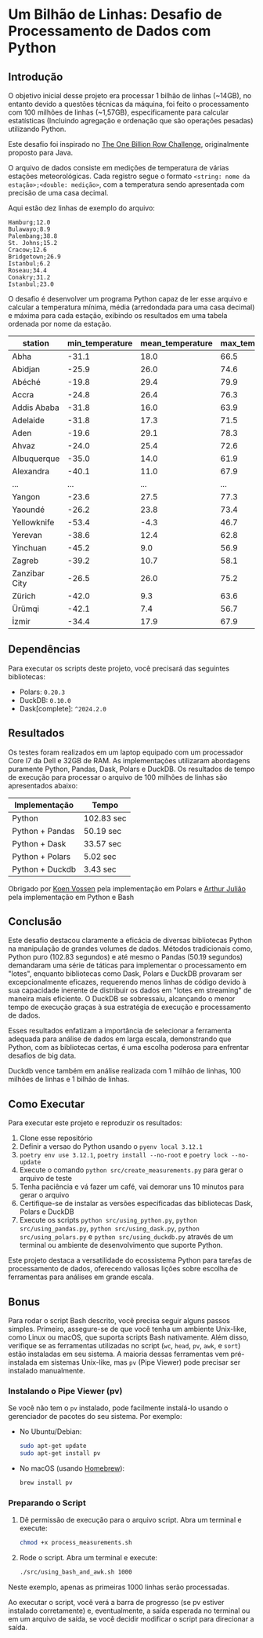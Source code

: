 # Um Bilhão de Linhas: Desafio de Processamento de Dados com Python

## Introdução

O objetivo inicial desse projeto era processar 1 bilhão de linhas (~14GB), no entanto devido a questões técnicas da máquina, foi feito o processamento com 100 milhões de linhas (~1,57GB), especificamente para calcular estatísticas (Incluindo agregação e ordenação que são operações pesadas) utilizando Python. 

Este desafio foi inspirado no [The One Billion Row Challenge](https://github.com/gunnarmorling/1brc), originalmente proposto para Java.

O arquivo de dados consiste em medições de temperatura de várias estações meteorológicas. Cada registro segue o formato `<string: nome da estação>;<double: medição>`, com a temperatura sendo apresentada com precisão de uma casa decimal.

Aqui estão dez linhas de exemplo do arquivo:

```
Hamburg;12.0
Bulawayo;8.9
Palembang;38.8
St. Johns;15.2
Cracow;12.6
Bridgetown;26.9
Istanbul;6.2
Roseau;34.4
Conakry;31.2
Istanbul;23.0
```

O desafio é desenvolver um programa Python capaz de ler esse arquivo e calcular a temperatura mínima, média (arredondada para uma casa decimal) e máxima para cada estação, exibindo os resultados em uma tabela ordenada por nome da estação.

| station      | min_temperature | mean_temperature | max_temperature |
|--------------|-----------------|------------------|-----------------|
| Abha         | -31.1           | 18.0             | 66.5            |
| Abidjan      | -25.9           | 26.0             | 74.6            |
| Abéché       | -19.8           | 29.4             | 79.9            |
| Accra        | -24.8           | 26.4             | 76.3            |
| Addis Ababa  | -31.8           | 16.0             | 63.9            |
| Adelaide     | -31.8           | 17.3             | 71.5            |
| Aden         | -19.6           | 29.1             | 78.3            |
| Ahvaz        | -24.0           | 25.4             | 72.6            |
| Albuquerque  | -35.0           | 14.0             | 61.9            |
| Alexandra    | -40.1           | 11.0             | 67.9            |
| ...          | ...             | ...              | ...             |
| Yangon       | -23.6           | 27.5             | 77.3            |
| Yaoundé      | -26.2           | 23.8             | 73.4            |
| Yellowknife  | -53.4           | -4.3             | 46.7            |
| Yerevan      | -38.6           | 12.4             | 62.8            |
| Yinchuan     | -45.2           | 9.0              | 56.9            |
| Zagreb       | -39.2           | 10.7             | 58.1            |
| Zanzibar City| -26.5           | 26.0             | 75.2            |
| Zürich       | -42.0           | 9.3              | 63.6            |
| Ürümqi       | -42.1           | 7.4              | 56.7            |
| İzmir        | -34.4           | 17.9             | 67.9            |

## Dependências

Para executar os scripts deste projeto, você precisará das seguintes bibliotecas:

* Polars: `0.20.3`
* DuckDB: `0.10.0`
* Dask[complete]: `^2024.2.0`

## Resultados

Os testes foram realizados em um laptop equipado com um processador Core I7 da Dell e 32GB de RAM. As implementações utilizaram abordagens puramente Python, Pandas, Dask, Polars e DuckDB. Os resultados de tempo de execução para processar o arquivo de 100 milhões de linhas são apresentados abaixo:

| Implementação | Tempo |
| --- | --- |
| Python | 102.83 sec |
| Python + Pandas | 50.19 sec |
| Python + Dask | 33.57 sec  |
| Python + Polars | 5.02 sec |
| Python + Duckdb | 3.43 sec |

Obrigado por [Koen Vossen](https://github.com/koenvo) pela implementação em Polars e [Arthur Julião](https://github.com/ArthurJ) pela implementação em Python e Bash 

## Conclusão

Este desafio destacou claramente a eficácia de diversas bibliotecas Python na manipulação de grandes volumes de dados. Métodos tradicionais como, Python puro (102.83 segundos) e até mesmo o Pandas (50.19 segundos) demandaram uma série de táticas para implementar o processamento em "lotes", enquanto bibliotecas como Dask, Polars e DuckDB provaram ser excepcionalmente eficazes, requerendo menos linhas de código devido à sua capacidade inerente de distribuir os dados em "lotes em streaming" de maneira mais eficiente. O DuckDB se sobressaiu, alcançando o menor tempo de execução graças à sua estratégia de execução e processamento de dados.

Esses resultados enfatizam a importância de selecionar a ferramenta adequada para análise de dados em larga escala, demonstrando que Python, com as bibliotecas certas, é uma escolha poderosa para enfrentar desafios de big data.

Duckdb vence também em análise realizada com 1 milhão de linhas, 100 milhões de linhas e 1 bilhão de linhas.

## Como Executar

Para executar este projeto e reproduzir os resultados:

1. Clone esse repositório
2. Definir a versao do Python usando o `pyenv local 3.12.1`
2. `poetry env use 3.12.1`, `poetry install --no-root` e `poetry lock --no-update`
3. Execute o comando `python src/create_measurements.py` para gerar o arquivo de teste
4. Tenha paciência e vá fazer um café, vai demorar uns 10 minutos para gerar o arquivo
5. Certifique-se de instalar as versões especificadas das bibliotecas Dask, Polars e DuckDB
6. Execute os scripts `python src/using_python.py`, `python src/using_pandas.py`, `python src/using_dask.py`, `python src/using_polars.py` e `python src/using_duckdb.py` através de um terminal ou ambiente de desenvolvimento que suporte Python.

Este projeto destaca a versatilidade do ecossistema Python para tarefas de processamento de dados, oferecendo valiosas lições sobre escolha de ferramentas para análises em grande escala.

## Bonus

Para rodar o script Bash descrito, você precisa seguir alguns passos simples. Primeiro, assegure-se de que você tenha um ambiente Unix-like, como Linux ou macOS, que suporta scripts Bash nativamente. Além disso, verifique se as ferramentas utilizadas no script (`wc`, `head`, `pv`, `awk`, e `sort`) estão instaladas em seu sistema. A maioria dessas ferramentas vem pré-instalada em sistemas Unix-like, mas `pv` (Pipe Viewer) pode precisar ser instalado manualmente.

### Instalando o Pipe Viewer (pv)

Se você não tem o `pv` instalado, pode facilmente instalá-lo usando o gerenciador de pacotes do seu sistema. Por exemplo:

* No Ubuntu/Debian:
    
    ```bash
    sudo apt-get update
    sudo apt-get install pv
    ```
    
* No macOS (usando [Homebrew](https://brew.sh/)):
    
    ```bash
    brew install pv
    ```
    
### Preparando o Script

1. Dê permissão de execução para o arquivo script. Abra um terminal e execute:
    
    ```bash
    chmod +x process_measurements.sh
    ```

2. Rode o script. Abra um terminal e execute:
   
   ```bash
   ./src/using_bash_and_awk.sh 1000
   ```

Neste exemplo, apenas as primeiras 1000 linhas serão processadas.

Ao executar o script, você verá a barra de progresso (se pv estiver instalado corretamente) e, eventualmente, a saída esperada no terminal ou em um arquivo de saída, se você decidir modificar o script para direcionar a saída.